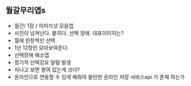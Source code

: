## 월갈무리앱s
- 월간/ 1장 / 이미지샷 모음앱
- 사진이 넘쳐난다.  뭍히다. 선택 장애. 대표이미지는?
- 월에 한장씩만 선택
- 1년 12장만 모아보여준다.
- 선택장애 해소앱
- 정기적 선택강요 알람 발생
- 지나고 보면 쌓여 있는게 크다?
- 온라인으로 연동할 수 있게 해줘야 쓸만한 온라인 저장 서비스api 가 존재 하는가